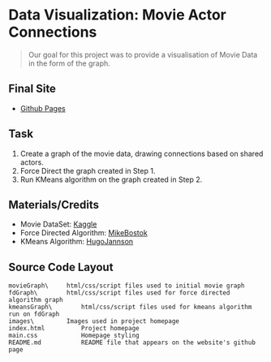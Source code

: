 # Data Visualization: Movie Actor Connections
> Our goal for this project was to provide a visualisation of Movie Data in the form of the graph. 


## Final Site
* [Github Pages](https://dannygrimmig.github.io/DataViz-MovieGraph/)

## Task
1. Create a graph of the movie data, drawing connections based on shared actors.
2. Force Direct the graph created in Step 1.
3. Run KMeans algorithm on the graph created in Step 2.

## Materials/Credits
* Movie DataSet: [Kaggle](https://www.kaggle.com/datasets/harshitshankhdhar/imdb-dataset-of-top-1000-movies-and-tv-shows)
* Force Directed Algorithm: [MikeBostok](https://gist.github.com/mbostock/4062045)
* KMeans Algorithm: [HugoJannson](https://github.com/nl-hugo/d3-kmeans)

## Source Code Layout

    movieGraph\	    html/css/script files used to initial movie graph
    fdGraph\	    html/css/script files used for force directed algorithm graph
    kmeansGraph\	    html/css/script files used for kmeans algorithm run on fdGraph
    images\		    Images used in project homepage	
    index.html          Project homepage
    main.css            Homepage styling
    README.md           README file that appears on the website's github page

